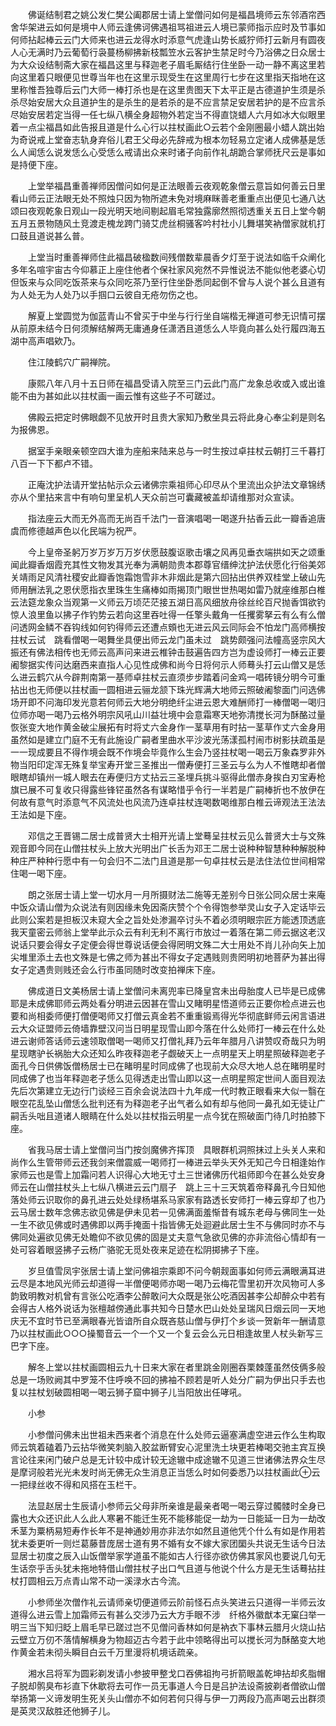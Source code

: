 <!-- { "loadSidebar": true } -->
　　佛诞结制君之姚公发仁樊公阖郡居士请上堂僧问如何是福昌境师云东邻酒帘西舍华架进云如何是境中人师云逢佛诃佛遇祖骂祖进云人境已蒙师指示应时及节事如何师拈起棒云云门大师来也进云龙得水时添意气虎逢山势长威狞师打云新月有圆夜人心无满时乃云葡萄行袅蔓杨柳拂新枝瓢笠水云客护生禁足时今乃浴佛之日众居士为大众设结制斋大家在福昌这里与释迦老子眉毛厮结行住坐卧一动一静不离这里若向这里着只眼便见世尊当年也在这里示现受生在这里周行七步在这里指天指地在这里称惟吾独尊后云门大师一棒打杀也是在这里贵图天下太平正是古德道护生须是杀杀尽始安居大众且道护生的是杀生的是若杀的是不应言禁足安居若护的是不应言杀尽始安居若定当得一任七纵八横全身超物外若定当不得直饶蜡人六月如冰大似眼里着一点尘福昌如此告报且道是什么心行以拄杖画此○云若个金刚圈最小蜡人跳出始为奇说戒上堂奋志轨身弃俗儿君王父母必先辞戒为根本勿轻易立定诸人成佛基是恁么人闻恁么说发恁么心受恁么戒请出众来时诸子向前作礼胡跪合掌师抚尺云是事如是持便下座。

　　上堂举福昌重善禅师因僧问如何是正法眼善云夜观乾象僧云意旨如何善云日里看山师云正法眼无处不照烛只因为物所遮未免对境麻眯善老重重点出便见七通八达颂曰夜观乾象日观山一段光明天地间剔起眉毛常独露廓然照彻透重关五日上堂今朝五月五景物随风土竞渡走槐龙跨门骑艾虎丝桐骚客吟村社小儿舞堪笑衲僧家就机打口鼓且道说甚么普。

　　上堂当时重善禅师住此福昌破楹数间残僧数辈晨香夕灯至于说法如临千众阐化多年名喧宇宙古今仰慕正上座住他者个保社家风宛然不异惟说法不能似他老婆心切但饭来与众同吃饭茶来与众同吃茶乃至行住坐卧悉同起倒不曾与人说个甚么且道有为人处无为人处乃以手掴口云彼自无疮勿伤之也。

　　解夏上堂圆觉为伽蓝青山不曾买于中坐与行行坐自端楷无禅道可参无识情可摆从前原未结今日何须解结解两无庸通身任潇洒且道恁么人毕竟向甚么处行履四海五湖中高声唱欸乃。

　　住江陵鹤穴广嗣禅院。

　　康熙八年八月十五日师在福昌受请入院至三门云此门高广龙象总收或入或出谁能不由为甚如此以拄杖画一画云惟有这些子不可蹉过。

　　佛殿云把定时佛眼觑不见放开时且贵大家知乃敷坐具云将此身心奉尘刹是则名为报佛恩。

　　据室手亲眼亲顿空四大谁为座船来陆来总与一时生按过卓拄杖云朝打三千暮打八百一下下都卢不错。

　　正庵沈护法请开堂拈帖示众云诸佛宗乘祖师心印尽从个里流出众护法文章锦绣亦从个里拈来言中有响句里呈机人天众前岂可囊藏被盖却请维那对众宣读。

　　指法座云大而无外高而无尚百千法门一音演唱喝一喝遂升拈香云此一瓣香追唐虞而修德越声色以化民端为祝严。

　　今上皇帝圣躬万岁万岁万万岁伏愿鼓腹讴歌击壤之风再见垂衣端拱如天之颂重闻此瓣香烟霞充其性文物发其光奉为满朝勋贵本郡尊官缙绅沈护法伏愿化行俗美郊关靖雨足风清社稷安此瓣香饱霜饱雪非木非烟此是第六回拈出供养双桂堂上破山先师用酬法乳之恩伏愿指衣里珠生生痛棒如雨揭顶门眼世世热喝如雷乃就座维那白椎云法筵龙象众当观第一义师云万顷茫茫接五湖日高风细放舟徐丝纶百尺抛香饵欲钓惊人浪里鱼以拂子作钓势云若向这里吞吐得一任擎头戴角一任攫雾拏云有么有么僧问透网金鳞不吞钩线如何钓得师云还遭点頞也无进云风云同际会不怕龙门高师横按拄杖云试　跳看僧喝一喝舞坐具便出师云龙门虽未过　跳势颇强问法幢高竖宗风大振还有佛法相传也无师云高声问来进云椎钟击鼓遍告四方岂为虚设师打一棒云正要阇黎据实传问达磨西来直指人心见性成佛和尚今日将何示人师蓦头打云山僧又是恁么进云鹤穴从今辟荆南第一基师卓拄杖云直须步步踏着问金鸡一唱砖镜分明今可重拈出也无师便以拄杖画一圆相进云骊龙颔下珠光辉满大地师云照破阇黎面门问选佛场开即不问海印发光意若何师云大地分明绝纤尘进云恩大难酬师打一棒僧喝一喝归位师亦喝一喝乃云格外明宗风吼山川益壮境中会意霜寒天地弥清搅长河为酥酪过量恢张变大地作黄金破尘展拓有时将丈六金身作一茎草用有时拈一茎草作丈六金身用虽然如是建立门庭不无有此施设广嗣者里曲水平沙波光荡漾孤村闹市树影扶疏虽是一一现成要且不得作境会既不作境会毕竟作么生会乃竖拄杖喝一喝云万象森罗非外物当阳印定浑无殊复举宝寿开堂三圣推出一僧寿便打三圣云与么为人不惟瞎却者僧眼瞎却镇州一城人眼去在寿便归方丈拈云三圣埋兵挑斗驱得此僧赤身挨白刃宝寿枪旗已展不可复收只得露些锋铓虽然各有谋略惜乎令行一半若是广嗣棒折也不放伊在何故有意气时添意气不风流处也风流乃连卓拄杖连喝数喝维那白椎云谛观法王法法王法如是下座。

　　邓信之王晋锡二居士成普贤大士相开光请上堂蓦呈拄杖云见么普贤大士与文殊观音即今同在山僧拄杖头上放大光明出广长舌为邓王二居士说种种智慧种种解脱种种庄严种种行愿中有一句会归不二法门且道是那一句卓拄杖云是法住法位世间相常住喝一喝下座。

　　朗之张居士请上堂一切水月一月所摄财法二施等无差别今日张公同众居士来庵中饭众请山僧为众说法有则因缘未免因斋庆赞个个令得饱参举灵山女子入定话毕云此则公案若是担板汉未窥大全之旨处处渗漏卒讨头不着必须明眼宗匠方能透顶透底我天童密云师翁上堂举此示众云有利无利不离行市放过一着落在第二师云据这老汉说话只要会得女子定便会得世尊说话便会得罔明文殊二大士用处不肖儿孙向矢上加尖堆里添土去也文殊是七佛之师为甚出不得女子定遇贱则贵罔明初地菩萨为甚出得女子定遇贵则贱还会么行市虽同随时改变拍禅床下座。

　　佛成道日文美杨居士请上堂僧问未离兜率已降皇宫未出母胎度人已毕是已成佛耶是未成佛耶师云两处看分明进云因甚在雪山又睹明星悟道师云正要你检点进云也要和尚相委师便打僧便喝师又打僧云真金若不重重锻焉得光华彻底鲜师云闲言语进云大众证盟师云倚墙靠壁汉问当日明星现雪山即今落在什么处师打一棒云在什么处进云谢师答话师云速领取僧喝一喝师又打僧礼拜乃云年年腊月八讲赞叹奇哉只为明星现瞎驴长祸胎大众还知么昨夜释迦老子觑破天上一点明星天上明星照破释迦老子面孔今日供佛饭僧杨居士已在睹明星时同成佛了也现前大众尽大地人总在睹明星时同成佛了也当年释迦老子恁么见得透走出雪山即以这一点明星照定世间人面目观法先后次第建立无边行门谈经三百余会说法四十九年成一代时教正眼看来大似一翳在眼空花乱坠山僧恁么批判还有为释迦老子出气者么如有却与他同一鼻孔如无徒让广嗣舌头咄且道诸人眼睛在什么处以拄杖指云明星一点今犹在照破面门待几时拍膝下座。

　　省我马居士请上堂僧问当门按剑魔佛齐挥顶　具眼群机洞照抹过上头关人来和尚作么生管带师云还我剑来僧震威一喝师打一棒进云举头天外无知己今日相逢始作家师云也是雪上加霜问若人识得心大地无寸土三世诸佛历代祖师即今在甚么处安身师云在山僧拄杖头上七纵八横进云云门扇子　跳上三十三天筑着帝释鼻孔今日知他落处师云识取你的鼻孔进云处处绿杨堪系马家家有路透长安师打一棒云穿却了也乃云马居士数年念佛志欲见佛是伊未见若一见佛满面羞惭昔有城东老母与佛同生一处一生不欲见佛或时遇佛即以两手掩面十指皆佛无处迴避此居士生不与佛同时亦不与佛同处遍欲见佛无处瞻仰不欲见佛的固是丈夫意气急欲见佛的亦非流俗心情却有一处可容着眼竖拂子云杨广骆驼无觅处夜来足迹在松阴掷拂子下座。

　　岁旦值雪凤宇张居士请上堂问佛祖宗乘即不问今朝觌面事如何师云满眼满耳进云尽是本地风光师云却道得一半僧便喝师亦喝一喝乃云梅花雪里初开次风物可人多韵致明教对机曾有言张公吃酒李公醉敢问大众既是张公吃酒因甚李公却醉众中若有会得古人格外说话为张檀越傍通此事共知今日楚水巴山处处呈瑞风日烟云同一天地庆无不宜时节已至满眼春光皆谙所自众既吝慈山僧与伊打个乡谈一贺新年一酬请意乃以拄杖画此○○○操蜀音云一个一个又一个复云会么元日相逢故里人杖头新写三巴字下座。

　　解冬上堂以拄杖画圆相云九十日来大家在者里跳金刚圈吞栗棘蓬虽然伎俩多般总是一场败阙其中罗笼不住呼唤不回的拂袖不顾若是听人处分广嗣为伊出只手去也复以拄杖划破圆相喝一喝云狮子窟中狮子儿当阳放出任哮吼。

　　小参

　　小参僧问佛未出世祖未西来者个消息在什么处师云逼塞满虚空进云作么生构取师云筑着磕着乃云拈华微笑刺脑入胶盆断臂安心泥里洗土块更若棒喝交驰主宾互换言论往来闲门破户总是无计较中成计较无途辙中成途辙不见道三世诸佛法界众生尽是摩诃般若光光未发时尚无佛无众生消息正当恁么时如何委悉乃以拄杖画此⊕云一把绿丝收不得和风搭在玉栏干。

　　法显赵居士生辰请小参师云父母非所亲谁是最亲者喝一喝云穿过髑髅时全身已露也大众还识此人么此人寒暑不能迁生死不能移能促一劫为一日能延一日为一劫改禾茎为粟柄易短寿作长年不是神通妙用亦非法尔如然且道他凭个什么有如是作用若犹未委更听一则烂葛藤昔庞居士道有男不婚有女不嫁大家团圞头共说无生话今日法显居士初度之辰入山饭僧举家学道虽不能如古人行径亦欲仿佛其家风也要说几句无生话奈乎舌头犹未拖地特借山僧拄杖子出口气且道与他说个什么方是无生话蓦拈拄杖打圆相云万点青山常不动一溪渌水古今流。

　　小参师坐次僧作礼云请师亲切便道师云阶前怪石点头笑进云只道得一半师云汝道得么进云雪上加霜师云有甚么交涉乃云大方手眼不涉　纤格外徽猷本无窠臼举一明三当下知归眨上眉毛早已蹉过岂不见僧问香林如何是衲衣下事林云腊月火烧山拈云壁立万仞不落情解横身为物超迈古今若于此中领略得出可以搅长河为酥酪变大地作黄金若未彻头瞬目白云千万里漫将机境话疏亲。

　　湘水吕将军为圆彩剃发请小参披甲整戈口吞佛祖拘弓折箭眼盖乾坤拈却炙脂帽子脱却鹘臭布衫直下休歇将去可作一员无事道人今日是吕护法设斋披剃者僧欲山僧举扬第一义谛发明生死关头山僧亦不如何若何只得与伊一刀两段乃高声喝云出群须是英灵汉敌胜还他狮子儿。

